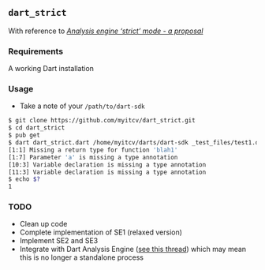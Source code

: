 ## `dart_strict`

With reference to
[*Analysis engine ‘strict’ mode - a proposal*](https://docs.google.com/a/myitcv.org.uk/document/d/14CPEUzLmF__q3SDZX7H4w4Z_YV6Jeyzu_gdU3k9BOpc/edit)

### Requirements

A working Dart installation

### Usage

* Take a note of your `/path/to/dart-sdk`

```bash
$ git clone https://github.com/myitcv/dart_strict.git
$ cd dart_strict
$ pub get
$ dart dart_strict.dart /home/myitcv/darts/dart-sdk _test_files/test1.dart
[1:1] Missing a return type for function 'blah1'
[1:7] Parameter 'a' is missing a type annotation
[10:3] Variable declaration is missing a type annotation
[11:3] Variable declaration is missing a type annotation
$ echo $?
1
```

### TODO

* Clean up code
* Complete implementation of SE1 (relaxed version)
* Implement SE2 and SE3
* Integrate with Dart Analysis Engine ([see this
  thread](https://groups.google.com/a/dartlang.org/forum/#!topic/misc/b65ah3sVqiM)) which may mean this is no longer a
standalone process
